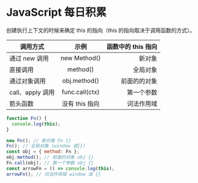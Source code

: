 <script setup>
import Question from '../../components/Question.vue';
</script>

# JavaScript 每日积累

<question title="javascript 函数中 this 的指向问题" date="2024-09-20">

创建执行上下文的时候来确定 this 的指向（this 的指向取决于调用函数的方式）。

| 调用方式         |      示例      | 函数中的 this 指向 |
| ---------------- | :------------: | -----------------: |
| 通过 new 调用    |  new Method()  |             新对象 |
| 直接调用         |    method()    |           全局对象 |
| 通过对象调用     |  obj.method()  |       前面的的对象 |
| call、apply 调用 | func.call(ctx) |         第一个参数 |
| 箭头函数         | 没有 this 指向 |         词法作用域 |

```javascript
function Fn() {
  console.log(this);
}

new Fn(); // 新对象 Fn {}
Fn(); // 全局对象 (window 或{})
const obj = { method: Fn };
obj.method(); // 前面的对象 obj {}
Fn.call(obj); // 第一个参数 obj {}
const arrowFn = () => console.log(this);
arrowFn(); // 词法作用域 window 或 {}
```

</question>
